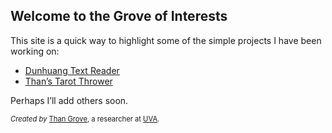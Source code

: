 ## Welcome to the Grove of Interests

This site is a quick way to highlight some of the simple projects I have been working on:

* [Dunhuang Text Reader](https://thangrove.github.io/DunhuangReader/index.html)
* [Than’s Tarot Thrower](https://thangrove.github.io/tarotthrower/)

Perhaps I’ll add others soon.


<div class="myabout">
<em>Created by</em> 
<a href="https://uva.theopenscholar.com/nathaniel-grove" target="_blank">Than Grove</a>, 
a researcher at 
<a href="https://www.virginia.edu" target="_blank">UVA</a>.
</div>

<style>
.myabout {
    font-size: 80%;
}
</style>